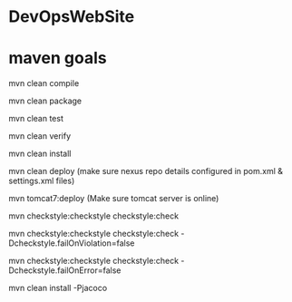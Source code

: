 # DevOpsWebSite

# maven goals

mvn clean compile

mvn clean package

mvn clean test

mvn clean verify

mvn clean install

mvn clean deploy (make sure nexus repo details configured in pom.xml & settings.xml files)

mvn tomcat7:deploy (Make sure tomcat server is online)

mvn checkstyle:checkstyle checkstyle:check

mvn checkstyle:checkstyle checkstyle:check -Dcheckstyle.failOnViolation=false

mvn checkstyle:checkstyle checkstyle:check -Dcheckstyle.failOnError=false

mvn clean install -Pjacoco


